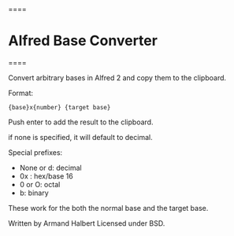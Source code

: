 ====
# Alfred Base Converter
====


Convert arbitrary bases in Alfred 2 and copy them to the clipboard.

Format:

`{base}x{number} {target base}`

Push enter to add the result to the clipboard.

if none is specified, it will default to decimal.

Special prefixes:

* None or d: decimal
* 0x : hex/base 16
* 0 or O: octal
* b: binary

These work for the both the normal base and the target base.

Written by Armand Halbert
Licensed under BSD.
